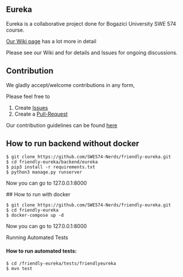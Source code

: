 ## Eureka

Eureka is a collaborative project done for Bogazici University SWE 574 course. 

[Our Wiki page](https://github.com/SWE574-Nerds/friendly-eureka/wiki) has a lot more in detail

Please see our Wiki and for details and Issues for ongoing discussions.


## Contribution

We gladly accept/welcome contributions in any form,

Please feel free to 
1. Create [Issues](https://github.com/SWE574-Nerds/friendly-eureka/issues)
2. Create a [Pull-Request](https://github.com/SWE574-Nerds/friendly-eureka/pulls)

Our contribution guidelines can be found [here](https://github.com/SWE574-Nerds/friendly-eureka/wiki/Contribution-Guidelines)


## How to run backend without docker

    $ git clone https://github.com/SWE574-Nerds/friendly-eureka.git
    $ cd friendly-eureka/backend/eureka
    $ pip3 install -r requirements.txt
    $ python3 manage.py runserver

Now you can go to 127.0.0.1:8000


## How to run with docker

    $ git clone https://github.com/SWE574-Nerds/friendly-eureka.git
    $ cd friendly-eureka
    $ docker-compose up -d 

Now you can go to 127.0.0.1:8000


Running Automated Tests

#### How to run automated tests:

    $ cd /friendly-eureka/tests/friendlyeureka
    $ mvn test 
